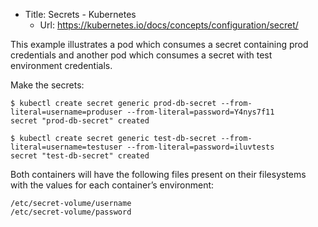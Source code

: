 - Title: Secrets - Kubernetes
  - Url: https://kubernetes.io/docs/concepts/configuration/secret/

This example illustrates a pod which consumes a secret containing prod credentials and another pod which consumes a secret with test environment credentials.

Make the secrets:

```
$ kubectl create secret generic prod-db-secret --from-literal=username=produser --from-literal=password=Y4nys7f11
secret "prod-db-secret" created
```

```
$ kubectl create secret generic test-db-secret --from-literal=username=testuser --from-literal=password=iluvtests
secret "test-db-secret" created
```

Both containers will have the following files present on their filesystems with the values for each container’s environment:

```
/etc/secret-volume/username
/etc/secret-volume/password
```
